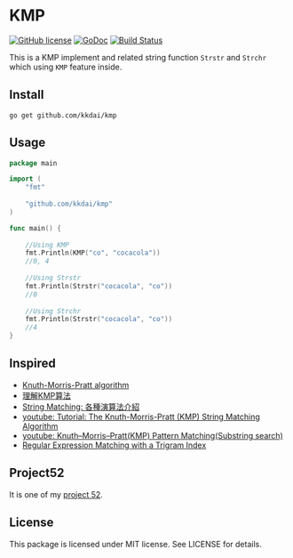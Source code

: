 KMP
==================

[![GitHub license](https://img.shields.io/badge/license-MIT-blue.svg)](https://raw.githubusercontent.com/kkdai/trigram/master/LICENSE)  [![GoDoc](https://godoc.org/github.com/kkdai/kmp?status.svg)](https://godoc.org/github.com/kkdai/kmp)  [![Build Status](https://travis-ci.org/kkdai/kmp.svg?branch=master)](https://travis-ci.org/kkdai/kmp)


This is a KMP implement and related string function `Strstr` and `Strchr` which using `KMP` feature inside.


 
Install
---------------
`go get github.com/kkdai/kmp`


Usage
---------------

```go
package main

import (
	"fmt"
	
	"github.com/kkdai/kmp"
)

func main() {
	
	//Using KMP
	fmt.Println(KMP("co", "cocacola"))
	//0, 4
	
	//Using Strstr
	fmt.Println(Strstr("cocacola", "co"))
	//0
	
	//Using Strchr
	fmt.Println(Strstr("cocacola", "co"))
	//4
}	
```


Inspired
---------------

- [Knuth-Morris-Pratt algorithm](http://www-igm.univ-mlv.fr/~lecroq/string/node8.html)
- [理解KMP算法](http://zhangbuhuai.com/2015/07/06/KMP/)
- [String Matching: 各種演算法介紹](http://www.csie.ntnu.edu.tw/~u91029/StringMatching.html)
- [youtube: Tutorial: The Knuth-Morris-Pratt (KMP) String Matching Algorithm](https://www.youtube.com/watch?v=2ogqPWJSftE)
- [youtube: Knuth–Morris–Pratt(KMP) Pattern Matching(Substring search)](https://www.youtube.com/watch?v=GTJr8OvyEVQ)
- [Regular Expression Matching with a Trigram Index](https://swtch.com/~rsc/regexp/regexp4.html)

Project52
---------------

It is one of my [project 52](https://github.com/kkdai/project52).


License
---------------

This package is licensed under MIT license. See LICENSE for details.

